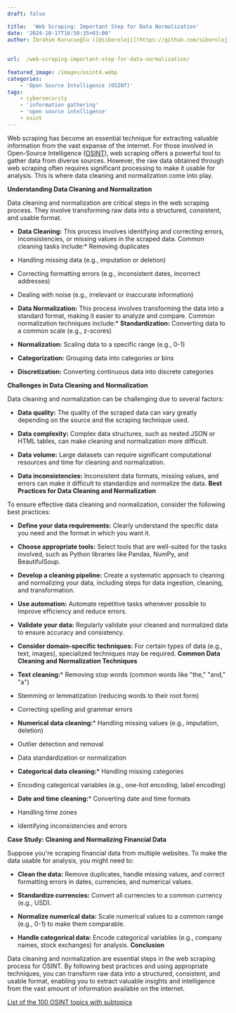 ```yaml
---
draft: false

title:  'Web Scraping: Important Step for Data Normalization'
date: '2024-10-17T16:50:35+03:00'
author: İbrahim Korucuoğlu ([@siberoloji](https://github.com/siberoloji))
 
 
url:  /web-scraping-important-step-for-data-normalization/
 
featured_image: /images/osint4.webp
categories:
    - 'Open Source Intelligence (OSINT)'
tags:
    - cybersecurity
    - 'information gathering'
    - 'open source intelligence'
    - osint
---
```



Web scraping has become an essential technique for extracting valuable information from the vast expanse of the internet. For those involved in Open-Source Intelligence (<a href="https://osintframework.com" target="_blank" rel="noopener" title="">OSINT</a>), web scraping offers a powerful tool to gather data from diverse sources. However, the raw data obtained through web scraping often requires significant processing to make it usable for analysis. This is where data cleaning and normalization come into play.



**Understanding Data Cleaning and Normalization**



Data cleaning and normalization are critical steps in the web scraping process. They involve transforming raw data into a structured, consistent, and usable format.


* **Data Cleaning:** This process involves identifying and correcting errors, inconsistencies, or missing values in the scraped data. Common cleaning tasks include:* Removing duplicates

* Handling missing data (e.g., imputation or deletion)

* Correcting formatting errors (e.g., inconsistent dates, incorrect addresses)

* Dealing with noise (e.g., irrelevant or inaccurate information)



* **Data Normalization:** This process involves transforming the data into a standard format, making it easier to analyze and compare. Common normalization techniques include:* **Standardization:** Converting data to a common scale (e.g., z-scores)

* **Normalization:** Scaling data to a specific range (e.g., 0-1)

* **Categorization:** Grouping data into categories or bins

* **Discretization:** Converting continuous data into discrete categories

**Challenges in Data Cleaning and Normalization**



Data cleaning and normalization can be challenging due to several factors:


* **Data quality:** The quality of the scraped data can vary greatly depending on the source and the scraping technique used.

* **Data complexity:** Complex data structures, such as nested JSON or HTML tables, can make cleaning and normalization more difficult.

* **Data volume:** Large datasets can require significant computational resources and time for cleaning and normalization.

* **Data inconsistencies:** Inconsistent data formats, missing values, and errors can make it difficult to standardize and normalize the data.
**Best Practices for Data Cleaning and Normalization**



To ensure effective data cleaning and normalization, consider the following best practices:


* **Define your data requirements:** Clearly understand the specific data you need and the format in which you want it.

* **Choose appropriate tools:** Select tools that are well-suited for the tasks involved, such as Python libraries like Pandas, NumPy, and BeautifulSoup.

* **Develop a cleaning pipeline:** Create a systematic approach to cleaning and normalizing your data, including steps for data ingestion, cleaning, and transformation.

* **Use automation:** Automate repetitive tasks whenever possible to improve efficiency and reduce errors.

* **Validate your data:** Regularly validate your cleaned and normalized data to ensure accuracy and consistency.

* **Consider domain-specific techniques:** For certain types of data (e.g., text, images), specialized techniques may be required.
**Common Data Cleaning and Normalization Techniques**


* **Text cleaning:*** Removing stop words (common words like "the," "and," "a")

* Stemming or lemmatization (reducing words to their root form)

* Correcting spelling and grammar errors



* **Numerical data cleaning:*** Handling missing values (e.g., imputation, deletion)

* Outlier detection and removal

* Data standardization or normalization



* **Categorical data cleaning:*** Handling missing categories

* Encoding categorical variables (e.g., one-hot encoding, label encoding)



* **Date and time cleaning:*** Converting date and time formats

* Handling time zones

* Identifying inconsistencies and errors

**Case Study: Cleaning and Normalizing Financial Data**



Suppose you're scraping financial data from multiple websites. To make the data usable for analysis, you might need to:


* **Clean the data:** Remove duplicates, handle missing values, and correct formatting errors in dates, currencies, and numerical values.

* **Standardize currencies:** Convert all currencies to a common currency (e.g., USD).

* **Normalize numerical data:** Scale numerical values to a common range (e.g., 0-1) to make them comparable.

* **Handle categorical data:** Encode categorical variables (e.g., company names, stock exchanges) for analysis.
**Conclusion**



Data cleaning and normalization are essential steps in the web scraping process for OSINT. By following best practices and using appropriate techniques, you can transform raw data into a structured, consistent, and usable format, enabling you to extract valuable insights and intelligence from the vast amount of information available on the internet.



<a href="https://www.siberoloji.com/list-of-the-100-osint-topics-with-subtopics/">List of the 100 OSINT topics with subtopics</a>
